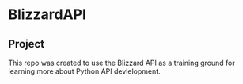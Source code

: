 # BlizzardAPI

## Project
This repo was created to use the Blizzard API as a training ground for learning more about Python API devlelopment.
